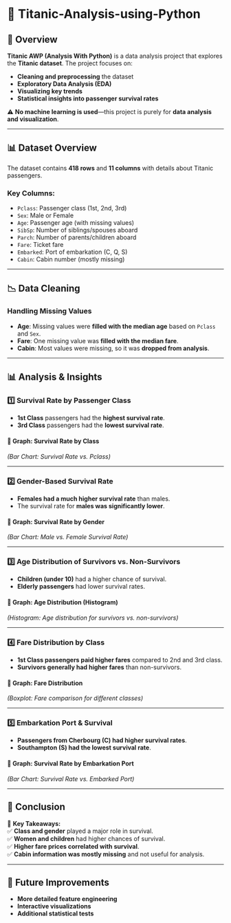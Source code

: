 # 🚢 Titanic-Analysis-using-Python
## 📌 Overview  
**Titanic AWP (Analysis With Python)** is a data analysis project that explores the **Titanic dataset**. The project focuses on:  
- **Cleaning and preprocessing** the dataset  
- **Exploratory Data Analysis (EDA)**  
- **Visualizing key trends**  
- **Statistical insights into passenger survival rates**  

⚠️ **No machine learning is used**—this project is purely for **data analysis and visualization**.  

---

## 📊 Dataset Overview  
The dataset contains **418 rows** and **11 columns** with details about Titanic passengers.  

### **Key Columns:**
- `Pclass`: Passenger class (1st, 2nd, 3rd)  
- `Sex`: Male or Female  
- `Age`: Passenger age (with missing values)  
- `SibSp`: Number of siblings/spouses aboard  
- `Parch`: Number of parents/children aboard  
- `Fare`: Ticket fare  
- `Embarked`: Port of embarkation (C, Q, S)  
- `Cabin`: Cabin number (mostly missing)  

---

## 📉 Data Cleaning  
### **Handling Missing Values**  
- **Age**: Missing values were **filled with the median age** based on `Pclass` and `Sex`.  
- **Fare**: One missing value was **filled with the median fare**.  
- **Cabin**: Most values were missing, so it was **dropped from analysis**.  

---

## 📊 Analysis & Insights  

### **1️⃣ Survival Rate by Passenger Class**  
- **1st Class** passengers had the **highest survival rate**.  
- **3rd Class** passengers had the **lowest survival rate**.  

#### 📌 Graph: Survival Rate by Class  
*(Bar Chart: Survival Rate vs. Pclass)*  

---

### **2️⃣ Gender-Based Survival Rate**  
- **Females had a much higher survival rate** than males.  
- The survival rate for **males was significantly lower**.  

#### 📌 Graph: Survival Rate by Gender  
*(Bar Chart: Male vs. Female Survival Rate)*  

---

### **3️⃣ Age Distribution of Survivors vs. Non-Survivors**  
- **Children (under 10)** had a higher chance of survival.  
- **Elderly passengers** had lower survival rates.  

#### 📌 Graph: Age Distribution (Histogram)  
*(Histogram: Age distribution for survivors vs. non-survivors)*  

---

### **4️⃣ Fare Distribution by Class**  
- **1st Class passengers paid higher fares** compared to 2nd and 3rd class.  
- **Survivors generally had higher fares** than non-survivors.  

#### 📌 Graph: Fare Distribution  
*(Boxplot: Fare comparison for different classes)*  

---

### **5️⃣ Embarkation Port & Survival**  
- **Passengers from Cherbourg (C) had higher survival rates**.  
- **Southampton (S) had the lowest survival rate**.  

#### 📌 Graph: Survival Rate by Embarkation Port  
*(Bar Chart: Survival Rate vs. Embarked Port)*  

---

## 📝 Conclusion  
📌 **Key Takeaways:**  
✅ **Class and gender** played a major role in survival.  
✅ **Women and children** had higher chances of survival.  
✅ **Higher fare prices correlated with survival**.  
✅ **Cabin information was mostly missing** and not useful for analysis.  


---

## 🎯 Future Improvements  
- **More detailed feature engineering**  
- **Interactive visualizations**  
- **Additional statistical tests**  
